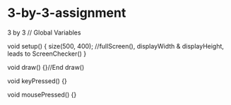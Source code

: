 # 3-by-3-assignment
3 by 3
// Global Variables

void setup() {
  size(500, 400); //fullScreen(), displayWidth & displayHeight, leads to ScreenChecker()
}

void draw() {}//End draw()

void keyPressed() {}

void mousePressed() {}
